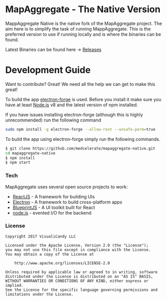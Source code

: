 # MapAggregate - The Native Version


MappAggregate Native is the native fork of the MapAggregate project. The aim here is to simplify the task of running MappAggregate. This is the preferred version to use if running locally and is where the binaries can be found.

Latest Binaries can be found here -> [Releases](https://github.com/medcelerate/mapaggregate-native/releases)

# Development Guide

Want to contribute? Great! We need all the help we can get to make this great!

To build the app [electron-forge](https://electronforge.io/) is used. Before you install it make sure you have at least [Node.js](https://nodejs.org/) v8  and the latest version of npm installed.

If you have issues installing electron-forge (although this is highly unrecommended) run the following command

```sh
sudo npm install -g electron-forge --allow-root --unsafe-perm=true
```
To build the app using electron-forge simply run the following commands.
```sh
$ git clone https://github.com/medcelerate/mapaggregate-native.git
cd mapaggregate-native
$ npm install
$ npm start
```

### Tech

MapAggregate uses several open source projects to work:

* [ReactJS] - A framework for building UIs
* [Electron] - A framework to build cross-platform apps
* [BlueprintJS] - A UI toolkit built for React
* [node.js] - evented I/O for the backend

### License
```
Copyright 2017 VisualiCandy LLC

Licensed under the Apache License, Version 2.0 (the "License");
you may not use this file except in compliance with the License.
You may obtain a copy of the License at

    http://www.apache.org/licenses/LICENSE-2.0

Unless required by applicable law or agreed to in writing, software
distributed under the License is distributed on an "AS IS" BASIS,
WITHOUT WARRANTIES OR CONDITIONS OF ANY KIND, either express or implied.
See the License for the specific language governing permissions and
limitations under the License.
```




[//]: # (These are reference links used in the body of this note and get stripped out when the markdown processor does its job. There is no need to format nicely because it shouldn't be seen. Thanks SO - http://stackoverflow.com/questions/4823468/store-comments-in-markdown-syntax)


   [ReactJS]: <https://reactjs.org/>
   [Electron]: <https://electron.atom.io/>
   [node.js]: <http://nodejs.org>
   [BlueprintJS]: <http://blueprintjs.com/>